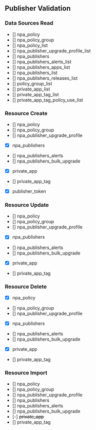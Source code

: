 ## Publisher Validation

### Data Sources Read
 - [] npa_policy
 - [] npa_policy_group
 - [] npa_policy_list
 - [] npa_publisher_upgrade_profile_list
 - [] npa_publishers
 - [] npa_publishers_alerts_list
 - [] npa_publishers_apps_list
 - [] npa_publishers_list
 - [] npa_publishers_releases_list
 - [] policy_group_list
 - [] private_app_list
 - [] private_app_tag_list
 - [] private_app_tag_policy_use_list


 ### Resource Create
- [] npa_policy
- [] npa_policy_group
- [] npa_publisher_upgrade_profile
- [x] npa_publishers
- [] npa_publishers_alerts
- [] npa_publishers_bulk_upgrade
- [x] private_app
- [] private_app_tag
- [x] publisher_token

 ### Resource Update
- [] npa_policy
- [] npa_policy_group
- [] npa_publisher_upgrade_profile
- [x] npa_publishers
- [] npa_publishers_alerts
- [] npa_publishers_bulk_upgrade
- [x] private_app
- [] private_app_tag

 ### Resource Delete
- [x] npa_policy
- [] npa_policy_group
- [] npa_publisher_upgrade_profile
- [x] npa_publishers
- [] npa_publishers_alerts
- [] npa_publishers_bulk_upgrade
- [x] private_app
- [] private_app_tag


 ### Resource Import
- [] npa_policy
- [] npa_policy_group
- [] npa_publisher_upgrade_profile
- [] npa_publishers
- [] npa_publishers_alerts
- [] npa_publishers_bulk_upgrade
- [-] ~~private_app~~
- [] private_app_tag


